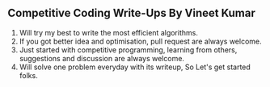 ## Competitive Coding Write-Ups By Vineet Kumar
1) Will try my best to write the most efficient algorithms.
2) If you got better idea and optimisation, pull request are always welcome.
3) Just started with competitive programming, learning from others, suggestions and discussion are always welcome.
4) Will solve one problem everyday with its writeup, So Let's get started folks.
